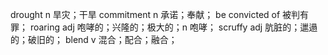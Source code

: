 drought n 旱灾；干旱
commitment n 承诺；奉献；
be convicted of 被判有罪；
roaring adj 咆哮的；兴隆的；极大的；n 咆哮；
scruffy adj 肮脏的；邋遢的；破旧的；
blend v 混合；配合；融合；